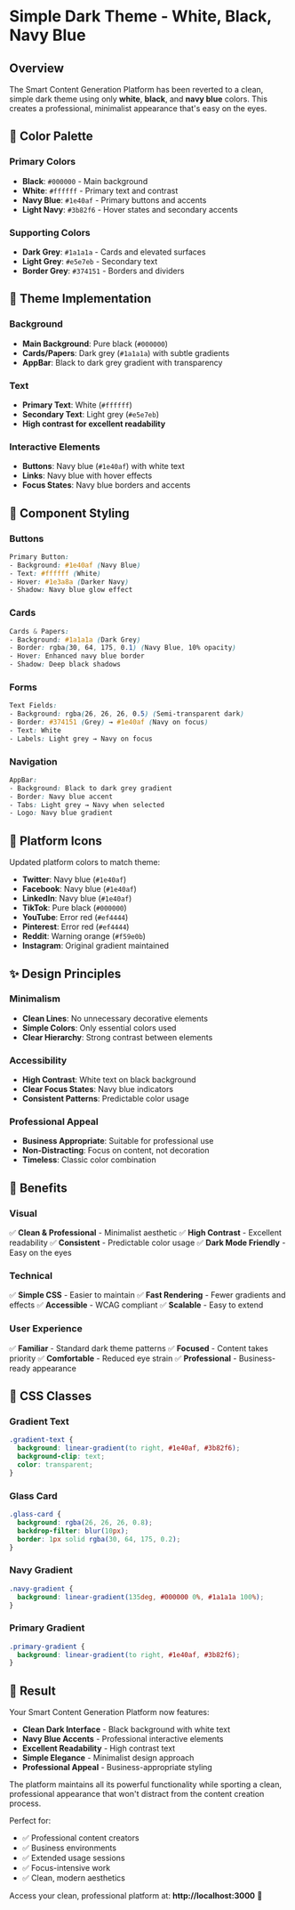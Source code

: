 # Simple Dark Theme - White, Black, Navy Blue

## Overview
The Smart Content Generation Platform has been reverted to a clean, simple dark theme using only **white**, **black**, and **navy blue** colors. This creates a professional, minimalist appearance that's easy on the eyes.

## 🎨 Color Palette

### Primary Colors
- **Black**: `#000000` - Main background
- **White**: `#ffffff` - Primary text and contrast
- **Navy Blue**: `#1e40af` - Primary buttons and accents
- **Light Navy**: `#3b82f6` - Hover states and secondary accents

### Supporting Colors
- **Dark Grey**: `#1a1a1a` - Cards and elevated surfaces
- **Light Grey**: `#e5e7eb` - Secondary text
- **Border Grey**: `#374151` - Borders and dividers

## 🎯 Theme Implementation

### Background
- **Main Background**: Pure black (`#000000`)
- **Cards/Papers**: Dark grey (`#1a1a1a`) with subtle gradients
- **AppBar**: Black to dark grey gradient with transparency

### Text
- **Primary Text**: White (`#ffffff`)
- **Secondary Text**: Light grey (`#e5e7eb`)
- **High contrast for excellent readability**

### Interactive Elements
- **Buttons**: Navy blue (`#1e40af`) with white text
- **Links**: Navy blue with hover effects
- **Focus States**: Navy blue borders and accents

## 🔧 Component Styling

### Buttons
```css
Primary Button:
- Background: #1e40af (Navy Blue)
- Text: #ffffff (White)
- Hover: #1e3a8a (Darker Navy)
- Shadow: Navy blue glow effect
```

### Cards
```css
Cards & Papers:
- Background: #1a1a1a (Dark Grey)
- Border: rgba(30, 64, 175, 0.1) (Navy Blue, 10% opacity)
- Hover: Enhanced navy blue border
- Shadow: Deep black shadows
```

### Forms
```css
Text Fields:
- Background: rgba(26, 26, 26, 0.5) (Semi-transparent dark)
- Border: #374151 (Grey) → #1e40af (Navy on focus)
- Text: White
- Labels: Light grey → Navy on focus
```

### Navigation
```css
AppBar:
- Background: Black to dark grey gradient
- Border: Navy blue accent
- Tabs: Light grey → Navy when selected
- Logo: Navy blue gradient
```

## 🎯 Platform Icons

Updated platform colors to match theme:
- **Twitter**: Navy blue (`#1e40af`)
- **Facebook**: Navy blue (`#1e40af`) 
- **LinkedIn**: Navy blue (`#1e40af`)
- **TikTok**: Pure black (`#000000`)
- **YouTube**: Error red (`#ef4444`)
- **Pinterest**: Error red (`#ef4444`)
- **Reddit**: Warning orange (`#f59e0b`)
- **Instagram**: Original gradient maintained

## ✨ Design Principles

### Minimalism
- **Clean Lines**: No unnecessary decorative elements
- **Simple Colors**: Only essential colors used
- **Clear Hierarchy**: Strong contrast between elements

### Accessibility
- **High Contrast**: White text on black background
- **Clear Focus States**: Navy blue indicators
- **Consistent Patterns**: Predictable color usage

### Professional Appeal
- **Business Appropriate**: Suitable for professional use
- **Non-Distracting**: Focus on content, not decoration
- **Timeless**: Classic color combination

## 🚀 Benefits

### Visual
✅ **Clean & Professional** - Minimalist aesthetic
✅ **High Contrast** - Excellent readability
✅ **Consistent** - Predictable color usage
✅ **Dark Mode Friendly** - Easy on the eyes

### Technical
✅ **Simple CSS** - Easier to maintain
✅ **Fast Rendering** - Fewer gradients and effects
✅ **Accessible** - WCAG compliant
✅ **Scalable** - Easy to extend

### User Experience
✅ **Familiar** - Standard dark theme patterns
✅ **Focused** - Content takes priority
✅ **Comfortable** - Reduced eye strain
✅ **Professional** - Business-ready appearance

## 🎨 CSS Classes

### Gradient Text
```css
.gradient-text {
  background: linear-gradient(to right, #1e40af, #3b82f6);
  background-clip: text;
  color: transparent;
}
```

### Glass Card
```css
.glass-card {
  background: rgba(26, 26, 26, 0.8);
  backdrop-filter: blur(10px);
  border: 1px solid rgba(30, 64, 175, 0.2);
}
```

### Navy Gradient
```css
.navy-gradient {
  background: linear-gradient(135deg, #000000 0%, #1a1a1a 100%);
}
```

### Primary Gradient
```css
.primary-gradient {
  background: linear-gradient(to right, #1e40af, #3b82f6);
}
```

## 📱 Result

Your Smart Content Generation Platform now features:

- **Clean Dark Interface** - Black background with white text
- **Navy Blue Accents** - Professional interactive elements
- **Excellent Readability** - High contrast text
- **Simple Elegance** - Minimalist design approach
- **Professional Appeal** - Business-appropriate styling

The platform maintains all its powerful functionality while sporting a clean, professional appearance that won't distract from the content creation process.

Perfect for:
- ✅ Professional content creators
- ✅ Business environments  
- ✅ Extended usage sessions
- ✅ Focus-intensive work
- ✅ Clean, modern aesthetics

Access your clean, professional platform at: **http://localhost:3000** 🌟 